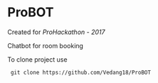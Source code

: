 # ProBOT

Created for _ProHackathon - 2017_

Chatbot for room booking

To clone project use

``` git clone https://github.com/Vedang18/ProBOT```

